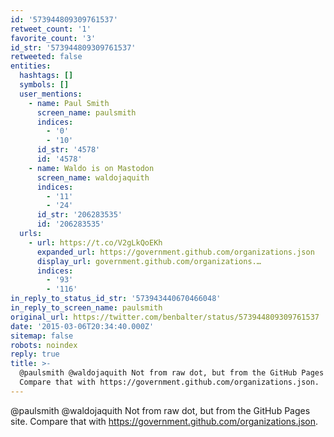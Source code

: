 ```yaml
---
id: '573944809309761537'
retweet_count: '1'
favorite_count: '3'
id_str: '573944809309761537'
retweeted: false
entities:
  hashtags: []
  symbols: []
  user_mentions:
    - name: Paul Smith
      screen_name: paulsmith
      indices:
        - '0'
        - '10'
      id_str: '4578'
      id: '4578'
    - name: Waldo is on Mastodon
      screen_name: waldojaquith
      indices:
        - '11'
        - '24'
      id_str: '206283535'
      id: '206283535'
  urls:
    - url: https://t.co/V2gLkQoEKh
      expanded_url: https://government.github.com/organizations.json
      display_url: government.github.com/organizations.…
      indices:
        - '93'
        - '116'
in_reply_to_status_id_str: '573943440670466048'
in_reply_to_screen_name: paulsmith
original_url: https://twitter.com/benbalter/status/573944809309761537
date: '2015-03-06T20:34:40.000Z'
sitemap: false
robots: noindex
reply: true
title: >-
  @paulsmith @waldojaquith Not from raw dot, but from the GitHub Pages site.
  Compare that with https://government.github.com/organizations.json.
---
```


@paulsmith @waldojaquith Not from raw dot, but from the GitHub Pages site. Compare that with https://government.github.com/organizations.json.